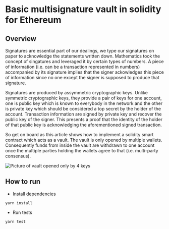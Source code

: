 # Basic multisignature vault in solidity for Ethereum
## Overview
Signatures are essential part of our dealings, we type our signatures on paper to acknowledge the statements
written down. Mathematics took the concept of singatures and leveraged it by certain types of numbers. 
A piece of information (i.e. can be a transaction represented in numbers) accompanied by its signature implies that the signer ackowledges this piece of information since no one except the signer is supposed to produce that signature.

Signatures are produced by assymmetric cryptographic keys. Unlike symmetric cryptographic keys, they provide
a pair of keys for one account, one is public key which is known to everybody in the network and the other is
private key which should be considered a top secret by the holder of the account. Transaction information
are signed by private key and recover the public key of the signer. This presents a proof that the identity 
of the holder of that public key is acknowledging the aforementioned signed transaction. 

So get on board as this article shows how to implement a solidity smart contract which acts as a vault. The vault is only opened by multiple wallets. Consequently funds from inside the vault are withdrawn to one account 
once the multiple parties holding the wallets agree to that (i.e. multi-party consensus).

![Picture of vault opened only by 4 keys](/assets/multikey-vault.png "4 keys needed to open this vault")
## How to run
- Install dependencies
```
yarn install
```
- Run tests
```
yarn test
```